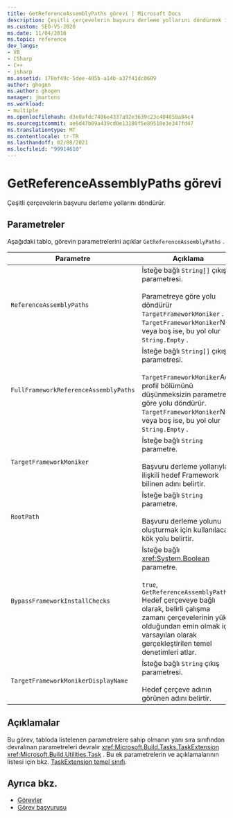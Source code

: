 ```yaml
---
title: GetReferenceAssemblyPaths görevi | Microsoft Docs
description: Çeşitli çerçevelerin başvuru derleme yollarını döndürmek için MSBuild GetReferenceAssemblyPaths görevini kullanın.
ms.custom: SEO-VS-2020
ms.date: 11/04/2016
ms.topic: reference
dev_langs:
- VB
- CSharp
- C++
- jsharp
ms.assetid: 178ef49c-5dee-405b-a14b-a37f41dc0609
author: ghogen
ms.author: ghogen
manager: jmartens
ms.workload:
- multiple
ms.openlocfilehash: d3e0afdc7486e4337a92e3639c23c404050a84c4
ms.sourcegitcommit: ae6d47b09a439cd0e13180f5e89510e3e347fd47
ms.translationtype: MT
ms.contentlocale: tr-TR
ms.lasthandoff: 02/08/2021
ms.locfileid: "99914610"
---
```

# <a name="getreferenceassemblypaths-task"></a>GetReferenceAssemblyPaths görevi

Çeşitli çerçevelerin başvuru derleme yollarını döndürür.

## <a name="parameters"></a>Parametreler

 Aşağıdaki tablo, görevin parametrelerini açıklar `GetReferenceAssemblyPaths` .

|Parametre|Açıklama|
|---------------|-----------------|
|`ReferenceAssemblyPaths`|İsteğe bağlı `String[]` çıkış parametresi.<br /><br /> Parametreye göre yolu döndürür `TargetFrameworkMoniker` . `TargetFrameworkMoniker`Null veya boş ise, bu yol olur `String.Empty` .|
|`FullFrameworkReferenceAssemblyPaths`|İsteğe bağlı `String[]` çıkış parametresi.<br /><br /> `TargetFrameworkMoniker`Adın profil bölümünü düşünmeksizin parametreye göre yolu döndürür. `TargetFrameworkMoniker`Null veya boş ise, bu yol olur `String.Empty` .|
|`TargetFrameworkMoniker`|İsteğe bağlı `String` parametre.<br /><br /> Başvuru derleme yollarıyla ilişkili hedef Framework bilinen adını belirtir.|
|`RootPath`|İsteğe bağlı `String` parametre.<br /><br /> Başvuru derleme yolunu oluşturmak için kullanılacak kök yolu belirtir.|
|`BypassFrameworkInstallChecks`|İsteğe bağlı <xref:System.Boolean> parametre.<br /><br /> `true`, `GetReferenceAssemblyPaths` Hedef çerçeveye bağlı olarak, belirli çalışma zamanı çerçevelerinin yüklü olduğundan emin olmak için varsayılan olarak gerçekleştirilen temel denetimleri atlar.|
|`TargetFrameworkMonikerDisplayName`|İsteğe bağlı `String` çıkış parametresi.<br /><br /> Hedef çerçeve adının görünen adını belirtir.|

## <a name="remarks"></a>Açıklamalar

 Bu görev, tabloda listelenen parametrelere sahip olmanın yanı sıra sınıfından devralınan parametreleri devralır <xref:Microsoft.Build.Tasks.TaskExtension> <xref:Microsoft.Build.Utilities.Task> . Bu ek parametrelerin ve açıklamalarının listesi için bkz. [TaskExtension temel sınıfı](../msbuild/taskextension-base-class.md).

## <a name="see-also"></a>Ayrıca bkz.

- [Görevler](../msbuild/msbuild-tasks.md)
- [Görev başvurusu](../msbuild/msbuild-task-reference.md)